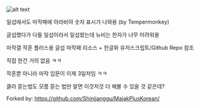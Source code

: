 ![alt text](https://github.com/ToycubePf/MajakPlusKorean/blob/master/preview.png)

일섭에서도 마작패에 아라비아 숫자 표시가 나와용 (by Tempermonkey)

글섭했다가 다들 일섭이라서 일섭왔는데 뉴비는 한자가 너무 어려워용

마작갤 작혼 플러스용 글섭 마작패 리소스 + 한글화 유저스크립트/Github Repo 참조

직접 한건 거의 없음 ㅋㅋ

작혼뿐 아니라 마작 입문이 이제 3일차임 ㅋㅋ

클라 뜯는법도 모름 뜯는 법만 알면 이것저것 더 해볼 수 있을 것 같은데?

Forked by: https://github.com/Shinjjanggu/MajakPlusKorean/
